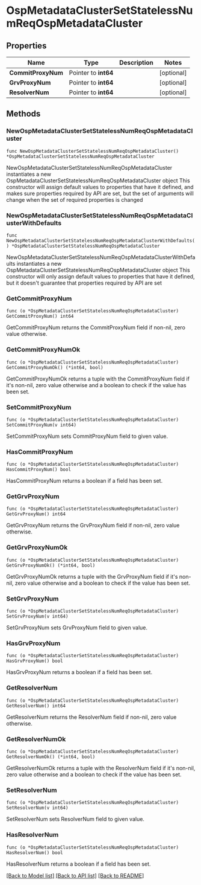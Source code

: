 # OspMetadataClusterSetStatelessNumReqOspMetadataCluster

## Properties

Name | Type | Description | Notes
------------ | ------------- | ------------- | -------------
**CommitProxyNum** | Pointer to **int64** |  | [optional] 
**GrvProxyNum** | Pointer to **int64** |  | [optional] 
**ResolverNum** | Pointer to **int64** |  | [optional] 

## Methods

### NewOspMetadataClusterSetStatelessNumReqOspMetadataCluster

`func NewOspMetadataClusterSetStatelessNumReqOspMetadataCluster() *OspMetadataClusterSetStatelessNumReqOspMetadataCluster`

NewOspMetadataClusterSetStatelessNumReqOspMetadataCluster instantiates a new OspMetadataClusterSetStatelessNumReqOspMetadataCluster object
This constructor will assign default values to properties that have it defined,
and makes sure properties required by API are set, but the set of arguments
will change when the set of required properties is changed

### NewOspMetadataClusterSetStatelessNumReqOspMetadataClusterWithDefaults

`func NewOspMetadataClusterSetStatelessNumReqOspMetadataClusterWithDefaults() *OspMetadataClusterSetStatelessNumReqOspMetadataCluster`

NewOspMetadataClusterSetStatelessNumReqOspMetadataClusterWithDefaults instantiates a new OspMetadataClusterSetStatelessNumReqOspMetadataCluster object
This constructor will only assign default values to properties that have it defined,
but it doesn't guarantee that properties required by API are set

### GetCommitProxyNum

`func (o *OspMetadataClusterSetStatelessNumReqOspMetadataCluster) GetCommitProxyNum() int64`

GetCommitProxyNum returns the CommitProxyNum field if non-nil, zero value otherwise.

### GetCommitProxyNumOk

`func (o *OspMetadataClusterSetStatelessNumReqOspMetadataCluster) GetCommitProxyNumOk() (*int64, bool)`

GetCommitProxyNumOk returns a tuple with the CommitProxyNum field if it's non-nil, zero value otherwise
and a boolean to check if the value has been set.

### SetCommitProxyNum

`func (o *OspMetadataClusterSetStatelessNumReqOspMetadataCluster) SetCommitProxyNum(v int64)`

SetCommitProxyNum sets CommitProxyNum field to given value.

### HasCommitProxyNum

`func (o *OspMetadataClusterSetStatelessNumReqOspMetadataCluster) HasCommitProxyNum() bool`

HasCommitProxyNum returns a boolean if a field has been set.

### GetGrvProxyNum

`func (o *OspMetadataClusterSetStatelessNumReqOspMetadataCluster) GetGrvProxyNum() int64`

GetGrvProxyNum returns the GrvProxyNum field if non-nil, zero value otherwise.

### GetGrvProxyNumOk

`func (o *OspMetadataClusterSetStatelessNumReqOspMetadataCluster) GetGrvProxyNumOk() (*int64, bool)`

GetGrvProxyNumOk returns a tuple with the GrvProxyNum field if it's non-nil, zero value otherwise
and a boolean to check if the value has been set.

### SetGrvProxyNum

`func (o *OspMetadataClusterSetStatelessNumReqOspMetadataCluster) SetGrvProxyNum(v int64)`

SetGrvProxyNum sets GrvProxyNum field to given value.

### HasGrvProxyNum

`func (o *OspMetadataClusterSetStatelessNumReqOspMetadataCluster) HasGrvProxyNum() bool`

HasGrvProxyNum returns a boolean if a field has been set.

### GetResolverNum

`func (o *OspMetadataClusterSetStatelessNumReqOspMetadataCluster) GetResolverNum() int64`

GetResolverNum returns the ResolverNum field if non-nil, zero value otherwise.

### GetResolverNumOk

`func (o *OspMetadataClusterSetStatelessNumReqOspMetadataCluster) GetResolverNumOk() (*int64, bool)`

GetResolverNumOk returns a tuple with the ResolverNum field if it's non-nil, zero value otherwise
and a boolean to check if the value has been set.

### SetResolverNum

`func (o *OspMetadataClusterSetStatelessNumReqOspMetadataCluster) SetResolverNum(v int64)`

SetResolverNum sets ResolverNum field to given value.

### HasResolverNum

`func (o *OspMetadataClusterSetStatelessNumReqOspMetadataCluster) HasResolverNum() bool`

HasResolverNum returns a boolean if a field has been set.


[[Back to Model list]](../README.md#documentation-for-models) [[Back to API list]](../README.md#documentation-for-api-endpoints) [[Back to README]](../README.md)


